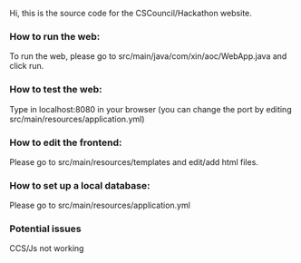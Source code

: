 Hi, this is the source code for the CSCouncil/Hackathon website.

### How to run the web: ###
To run the web, please go to src/main/java/com/xin/aoc/WebApp.java and click run. 

### How to test the web: ###
Type in localhost:8080 in your browser (you can change the port by editing src/main/resources/application.yml)

### How to edit the frontend: ###
Please go to src/main/resources/templates and edit/add html files.

### How to set up a local database: ###
Please go to src/main/resources/application.yml

### Potential issues ###
CCS/Js not working 
